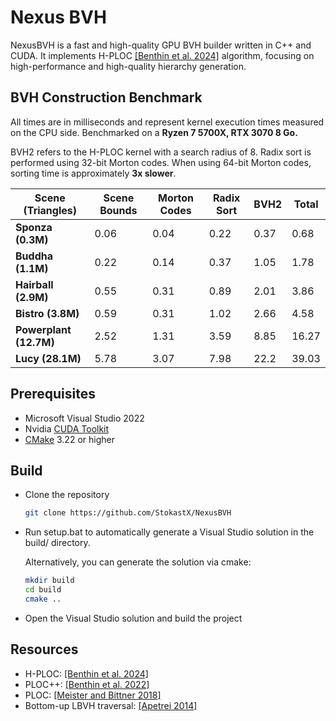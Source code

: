 # Nexus BVH

NexusBVH is a fast and high-quality GPU BVH builder written in C++ and CUDA.
It implements H-PLOC [\[Benthin et al. 2024\]](https://dl.acm.org/doi/10.1145/3675377) algorithm, focusing on high-performance and high-quality hierarchy generation.

## BVH Construction Benchmark

All times are in milliseconds and represent kernel execution times measured on the CPU side. Benchmarked on a **Ryzen 7 5700X, RTX 3070 8 Go.** 

BVH2 refers to the H-PLOC kernel with a search radius of 8. Radix sort is performed using 32-bit Morton codes. When using 64-bit Morton codes, sorting time is approximately **3x slower**.

| Scene (Triangles)      | Scene Bounds | Morton Codes | Radix Sort           | BVH2  | Total  |
|------------------------|--------------|--------------|----------------------|------|--------|
| **Sponza (0.3M)**      | 0.06         | 0.04         | 0.22                 | 0.37 | 0.68   |
| **Buddha (1.1M)**      | 0.22         | 0.14         | 0.37                 | 1.05 | 1.78   |
| **Hairball (2.9M)**    | 0.55         | 0.31         | 0.89                 | 2.01 | 3.86   |
| **Bistro (3.8M)**      | 0.59         | 0.31         | 1.02                 | 2.66 | 4.58   |
| **Powerplant (12.7M)** | 2.52         | 1.31         | 3.59                 | 8.85 | 16.27  |
| **Lucy (28.1M)**       | 5.78         | 3.07         | 7.98                 | 22.2 | 39.03  |

## Prerequisites

- Microsoft Visual Studio 2022
- Nvidia [CUDA Toolkit](https://developer.nvidia.com/cuda-downloads)
- [CMake](https://cmake.org/download/) 3.22 or higher

## Build
- Clone the repository
   ```sh
   git clone https://github.com/StokastX/NexusBVH
   ```
- Run setup.bat to automatically generate a Visual Studio solution in the build/ directory.

  Alternatively, you can generate the solution via cmake:
  ```sh
  mkdir build
  cd build
  cmake ..
  ```
- Open the Visual Studio solution and build the project

## Resources

- H-PLOC: [\[Benthin et al. 2024\]](https://dl.acm.org/doi/10.1145/3675377)
- PLOC++: [\[Benthin et al. 2022\]](https://dl.acm.org/doi/10.1145/3543867)
- PLOC: [\[Meister and Bittner 2018\]](https://ieeexplore.ieee.org/document/7857089)
- Bottom-up LBVH traversal: [\[Apetrei 2014\]](https://doi.org/10.2312/cgvc.20141206)
